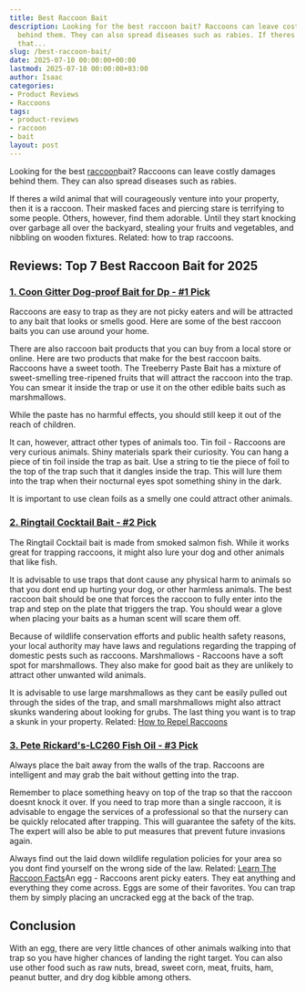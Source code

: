 ```yaml
---
title: Best Raccoon Bait
description: Looking for the best raccoon bait? Raccoons can leave costly damages
  behind them. They can also spread diseases such as rabies. If theres a wild animal
  that...
slug: /best-raccoon-bait/
date: 2025-07-10 00:00:00+00:00
lastmod: 2025-07-10 00:00:00+03:00
author: Isaac
categories:
- Product Reviews
- Raccoons
tags:
- product-reviews
- raccoon
- bait
layout: post
---
```

Looking for the best [raccoon](https://pestpolicy.com/best-raccoon-traps/)bait? Raccoons can leave costly damages behind them. They can also spread diseases such as rabies.

If theres a wild animal that will courageously venture into your property, then it is a raccoon. Their masked faces and piercing stare is terrifying to some people. Others, however, find them adorable. Until they start knocking over garbage all over the backyard, stealing your fruits and vegetables, and nibbling on wooden fixtures. Related: how to trap raccoons.

##  Reviews: Top 7 Best Raccoon Bait for 2025

###  [1. Coon Gitter Dog-proof Bait for Dp - #1 Pick](https://www.amazon.com/dp/B01J81MQOY/?tag=p-policy-20)

Raccoons are easy to trap as they are not picky eaters and will be attracted to any bait that looks or smells good. Here are some of the best raccoon baits you can use around your home.

There are also raccoon bait products that you can buy from a local store or online. Here are two products that make for the best raccoon baits. Raccoons have a sweet tooth. The Treeberry Paste Bait has a mixture of sweet-smelling tree-ripened fruits that will attract the raccoon into the trap. You can smear it inside the trap or use it on the other edible baits such as marshmallows.

While the paste has no harmful effects, you should still keep it out of the reach of children.

It can, however, attract other types of animals too. Tin foil - Raccoons are very curious animals. Shiny materials spark their curiosity. You can hang a piece of tin foil inside the trap as bait. Use a string to tie the piece of foil to the top of the trap such that it dangles inside the trap. This will lure them into the trap when their nocturnal eyes spot something shiny in the dark.

It is important to use clean foils as a smelly one could attract other animals.

###  [2. Ringtail Cocktail Bait - #2 Pick](https://www.amazon.com/dp/B00A6TOYAC/?tag=p-policy-20)

The Ringtail Cocktail bait is made from smoked salmon fish. While it works great for trapping raccoons, it might also lure your dog and other animals that like fish.

It is advisable to use traps that dont cause any physical harm to animals so that you dont end up hurting your dog, or other harmless animals. The best raccoon bait should be one that forces the raccoon to fully enter into the trap and step on the plate that triggers the trap. You should wear a glove when placing your baits as a human scent will scare them off.

Because of wildlife conservation efforts and public health safety reasons, your local authority may have laws and regulations regarding the trapping of domestic pests such as raccoons. Marshmallows - Raccoons have a soft spot for marshmallows. They also make for good bait as they are unlikely to attract other unwanted wild animals.

It is advisable to use large marshmallows as they cant be easily pulled out through the sides of the trap, and small marshmallows might also attract skunks wandering about looking for grubs. The last thing you want is to trap a skunk in your property. Related: [How to Repel Raccoons](https://pestpolicy.com/how-to-repel-raccoons/)

###  [3. Pete Rickard's-LC260 Fish Oil - #3 Pick](https://www.amazon.com/dp/B00A6TOYAC/?tag=p-policy-20)

Always place the bait away from the walls of the trap. Raccoons are intelligent and may grab the bait without getting into the trap.

Remember to place something heavy on top of the trap so that the raccoon doesnt knock it over. If you need to trap more than a single raccoon, it is advisable to engage the services of a professional so that the nursery can be quickly relocated after trapping. This will guarantee the safety of the kits. The expert will also be able to put measures that prevent future invasions again.

Always find out the laid down wildlife regulation policies for your area so you dont find yourself on the wrong side of the law. Related: [Learn The Raccoon Facts](https://pestpolicy.com/raccoon-facts/)An egg - Raccoons arent picky eaters. They eat anything and everything they come across. Eggs are some of their favorites. You can trap them by simply placing an uncracked egg at the back of the trap.

##  Conclusion

With an egg, there are very little chances of other animals walking into that trap so you have higher chances of landing the right target. You can also use other food such as raw nuts, bread, sweet corn, meat, fruits, ham, peanut butter, and dry dog kibble among others.
